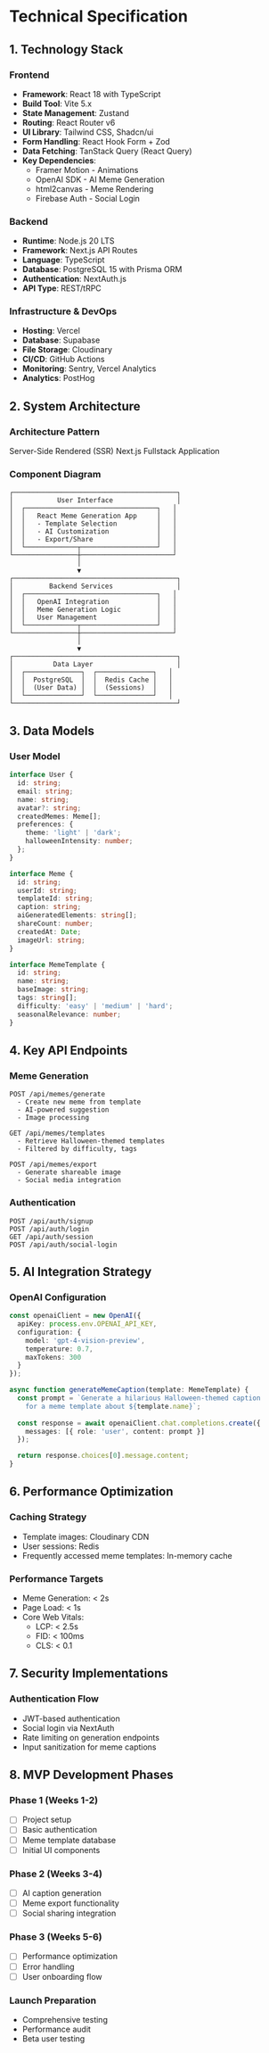 # Technical Specification

## 1. Technology Stack

### Frontend
- **Framework**: React 18 with TypeScript
- **Build Tool**: Vite 5.x
- **State Management**: Zustand
- **Routing**: React Router v6
- **UI Library**: Tailwind CSS, Shadcn/ui
- **Form Handling**: React Hook Form + Zod
- **Data Fetching**: TanStack Query (React Query)
- **Key Dependencies**:
  * Framer Motion - Animations
  * OpenAI SDK - AI Meme Generation
  * html2canvas - Meme Rendering
  * Firebase Auth - Social Login

### Backend
- **Runtime**: Node.js 20 LTS
- **Framework**: Next.js API Routes
- **Language**: TypeScript
- **Database**: PostgreSQL 15 with Prisma ORM
- **Authentication**: NextAuth.js 
- **API Type**: REST/tRPC

### Infrastructure & DevOps
- **Hosting**: Vercel 
- **Database**: Supabase
- **File Storage**: Cloudinary
- **CI/CD**: GitHub Actions
- **Monitoring**: Sentry, Vercel Analytics
- **Analytics**: PostHog

## 2. System Architecture

### Architecture Pattern
Server-Side Rendered (SSR) Next.js Fullstack Application

### Component Diagram
```
┌─────────────────────────────────────────┐
│           User Interface                │
│  ┌─────────────────────────────────┐   │
│  │   React Meme Generation App     │   │
│  │   - Template Selection          │   │
│  │   - AI Customization            │   │
│  │   - Export/Share                │   │
│  └─────────────┬───────────────────┘   │
└────────────────┼───────────────────────┘
                 │ 
                 ▼
┌─────────────────────────────────────────┐
│         Backend Services                │
│  ┌─────────────────────────────────┐   │
│  │   OpenAI Integration            │   │
│  │   Meme Generation Logic         │   │
│  │   User Management               │   │
│  └─────────────┬───────────────────┘   │
└────────────────┼───────────────────────┘
                 │
                 ▼
┌─────────────────────────────────────────┐
│          Data Layer                     │
│  ┌──────────────┐  ┌──────────────┐   │
│  │  PostgreSQL  │  │  Redis Cache │   │
│  │  (User Data) │  │  (Sessions)  │   │
│  └──────────────┘  └──────────────┘   │
└─────────────────────────────────────────┘
```

## 3. Data Models

### User Model
```typescript
interface User {
  id: string;
  email: string;
  name: string;
  avatar?: string;
  createdMemes: Meme[];
  preferences: {
    theme: 'light' | 'dark';
    halloweenIntensity: number;
  };
}

interface Meme {
  id: string;
  userId: string;
  templateId: string;
  caption: string;
  aiGeneratedElements: string[];
  shareCount: number;
  createdAt: Date;
  imageUrl: string;
}

interface MemeTemplate {
  id: string;
  name: string;
  baseImage: string;
  tags: string[];
  difficulty: 'easy' | 'medium' | 'hard';
  seasonalRelevance: number;
}
```

## 4. Key API Endpoints

### Meme Generation
```
POST /api/memes/generate
  - Create new meme from template
  - AI-powered suggestion
  - Image processing

GET /api/memes/templates
  - Retrieve Halloween-themed templates
  - Filtered by difficulty, tags

POST /api/memes/export
  - Generate shareable image
  - Social media integration
```

### Authentication
```
POST /api/auth/signup
POST /api/auth/login
GET /api/auth/session
POST /api/auth/social-login
```

## 5. AI Integration Strategy

### OpenAI Configuration
```typescript
const openaiClient = new OpenAI({
  apiKey: process.env.OPENAI_API_KEY,
  configuration: {
    model: 'gpt-4-vision-preview',
    temperature: 0.7,
    maxTokens: 300
  }
});

async function generateMemeCaption(template: MemeTemplate) {
  const prompt = `Generate a hilarious Halloween-themed caption 
    for a meme template about ${template.name}`;
  
  const response = await openaiClient.chat.completions.create({
    messages: [{ role: 'user', content: prompt }]
  });

  return response.choices[0].message.content;
}
```

## 6. Performance Optimization

### Caching Strategy
- Template images: Cloudinary CDN
- User sessions: Redis
- Frequently accessed meme templates: In-memory cache

### Performance Targets
- Meme Generation: < 2s
- Page Load: < 1s
- Core Web Vitals:
  * LCP: < 2.5s
  * FID: < 100ms
  * CLS: < 0.1

## 7. Security Implementations

### Authentication Flow
- JWT-based authentication
- Social login via NextAuth
- Rate limiting on generation endpoints
- Input sanitization for meme captions

## 8. MVP Development Phases

### Phase 1 (Weeks 1-2)
- [ ] Project setup
- [ ] Basic authentication
- [ ] Meme template database
- [ ] Initial UI components

### Phase 2 (Weeks 3-4)
- [ ] AI caption generation
- [ ] Meme export functionality
- [ ] Social sharing integration

### Phase 3 (Weeks 5-6)
- [ ] Performance optimization
- [ ] Error handling
- [ ] User onboarding flow

### Launch Preparation
- Comprehensive testing
- Performance audit
- Beta user testing